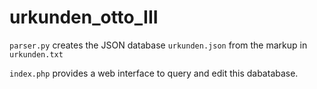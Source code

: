 # urkunden_otto_III

`parser.py` creates the JSON database `urkunden.json` from the markup in `urkunden.txt`

`index.php` provides a web interface to query and edit this dabatabase.
